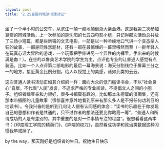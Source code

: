 ```yaml
---
layout: post
title: "2.25豆瓣同城读书活动记"
---
```

   坐了一个半小时的公交车，从滨江一颠一颠地颠倒浙大紫金港。这是我第二次参加豆瓣的同城活动，上一次参加的是沈阳的七五四电影小组，只记得那次活动总共放了三场小短篇，都是些新锐的文艺电影，一部是以一种冷峻地口气讲一个变态杀人狂的故事，一部是同性恋题材，还有一部在最惊悚的一幕里嘎然而至（一群年轻人在玩真心话大冒险的游戏，一个玩家把手伸进另一个异性的内裤里，手出来的时候满是血！）。在坐的以鲁美艺术学院的学生为主，点评也专业的让普通人感觉有点装逼，比如一个人点评第二部电影的最后一幕海景说：海天分割线位于屏幕三分之一的地方，接近黄金比例分割，给人以视觉上的美感，诸如此类的云云。

   这次普通人读书活动正如其介绍的一样：面向大众的低门槛读书会，不以“社会良心”自居，不代表“人民”发言，不追求严格的专业阅读，不提倡文人之间的小圈子。组织者绿豆亲和力很好，很多书都蛮有趣的，比如那本朱德庸的漫画集，还有那本带插图的儿童故事（很惊喜并意外地看到原来有那么多人是不报任何功利目的地读书）。令我兴奋的是听到几句让人很有认同感的体会：”读书的乐趣在于你发现自己的思想和作者是共通的，只不过作者的想法还要比你略高一筹”，“普通人和所谓成功的人是有差别的，其中重要的是对一件事情专注的程度”。很想看看这两本书：《印度理工学院的精英们》，《异端的权力》，虽然看成功学和政治类数据这种习惯我早戒掉了。

   by the way，那天刚好是组织者的生日。祝她生日快乐